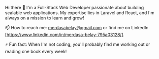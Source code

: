 Hi there 👋
I'm a Full-Stack Web Developer passionate about building scalable web applications. My expertise lies in Laravel and React, and I'm always on a mission to learn and grow!

📫 How to reach me: merdasabelay@gmail.com or find me on LinkedIn [https://www.linkedin.com/in/merdasa-belay-795a03128/].

⚡ Fun fact: When I'm not coding, you'll probably find me working out or reading one book every week!
